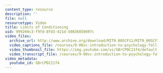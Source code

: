 ```yaml
---
content_type: resource
description: ''
file: null
resourcetype: Video
title: Limits of Conditioning
uid: 999204c3-f9fd-8fd3-421d-50836858697c
video_files:
  archive_url: http://www.archive.org/download/MIT9.00SCF11/MIT9_00SCF11_lec09_300k.mp4
  video_captions_file: /courses/9-00sc-introduction-to-psychology-fall-2011/1512063352ec5ae59360c4b294e747c7_SBrCPDC21f4.vtt
  video_thumbnail_file: https://img.youtube.com/vi/SBrCPDC21f4/default.jpg
  video_transcript_file: /courses/9-00sc-introduction-to-psychology-fall-2011/adad39f9a5fcd1ff56b03d1ea7b75c8a_SBrCPDC21f4.pdf
video_metadata:
  youtube_id: SBrCPDC21f4
---
```


